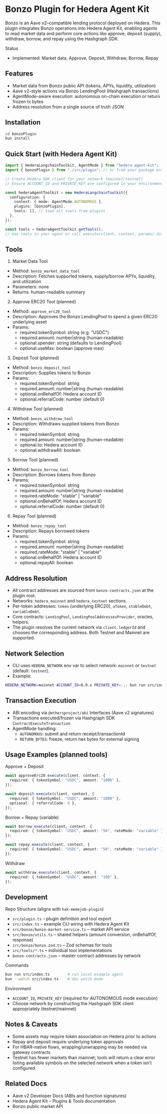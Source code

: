 # Bonzo Plugin for Hedera Agent Kit

Bonzo is an Aave v2–compatible lending protocol deployed on Hedera. This plugin integrates Bonzo operations into Hedera Agent Kit, enabling agents to read market data and perform core actions like approve, deposit (supply), withdraw, borrow, and repay using the Hashgraph SDK.

Status
- Implemented: Market data, Approve, Deposit, Withdraw, Borrow, Repay

## Features
- Market data from Bonzo public API (tokens, APYs, liquidity, utilization)
- Aave v2–style actions via Bonzo LendingPool (Hashgraph transactions)
- AgentMode-aware execution: autonomous on-chain execution or return frozen tx bytes
- Address resolution from a single source of truth JSON

## Installation
```bash
cd bonzoPlugin
bun install
```

## Quick Start (with Hedera Agent Kit)
```ts
import { HederaLangchainToolkit, AgentMode } from "hedera-agent-kit";
import { bonzoPlugin } from "./src/plugin"; // or from your package entry

// Create Hedera SDK client for your network (mainnet/testnet)
// Ensure ACCOUNT_ID and PRIVATE_KEY are configured in your environment

const hederaAgentToolkit = new HederaLangchainToolkit({
  configuration: {
    context: { mode: AgentMode.AUTONOMOUS },
    plugins: [bonzoPlugin],
    tools: [], // load all tools from plugins
  },
});

const tools = hederaAgentToolkit.getTools();
// Use tools in your agent or call execute(client, context, params) directly
```

## Tools

1) Market Data Tool
- Method: `bonzo_market_data_tool`
- Description: Fetches supported tokens, supply/borrow APYs, liquidity, and utilization
- Parameters: none
- Returns: human-readable summary

2) Approve ERC20 Tool (planned)
- Method: `approve_erc20_tool`
- Description: Approves the Bonzo LendingPool to spend a given ERC20 underlying asset
- Params:
  - required.tokenSymbol: string (e.g. "USDC")
  - required.amount: number|string (human-readable)
  - optional.spender: string (defaults to LendingPool)
  - optional.useMax: boolean (approve max)

3) Deposit Tool (planned)
- Method: `bonzo_deposit_tool`
- Description: Supplies tokens to Bonzo
- Params:
  - required.tokenSymbol: string
  - required.amount: number|string (human-readable)
  - optional.onBehalfOf: Hedera account ID
  - optional.referralCode: number (default 0)

4) Withdraw Tool (planned)
- Method: `bonzo_withdraw_tool`
- Description: Withdraws supplied tokens from Bonzo
- Params:
  - required.tokenSymbol: string
  - required.amount: number|string (human-readable)
  - optional.to: Hedera account ID
  - optional.withdrawAll: boolean

5) Borrow Tool (planned)
- Method: `bonzo_borrow_tool`
- Description: Borrows tokens from Bonzo
- Params:
  - required.tokenSymbol: string
  - required.amount: number|string (human-readable)
  - required.rateMode: "stable" | "variable"
  - optional.onBehalfOf: Hedera account ID
  - optional.referralCode: number (default 0)

6) Repay Tool (planned)
- Method: `bonzo_repay_tool`
- Description: Repays borrowed tokens
- Params:
  - required.tokenSymbol: string
  - required.amount: number|string (human-readable)
  - required.rateMode: "stable" | "variable"
  - optional.onBehalfOf: Hedera account ID
  - optional.repayAll: boolean

## Address Resolution
- All contract addresses are sourced from `bonzo-contracts.json` at the plugin root.
- Networks: `hedera_mainnet` and `hedera_testnet` sections.
- Per-token addresses: `token` (underlying ERC20), `aToken`, `stableDebt`, `variableDebt`.
- Core contracts: `LendingPool`, `LendingPoolAddressesProvider`, oracles, helpers.
- The plugin resolves the current network via `client.ledgerId` and chooses the corresponding address. Both Testnet and Mainnet are supported.

## Network Selection
- CLI uses `HEDERA_NETWORK` env var to select network: `mainnet` or `testnet` (default: `testnet`).
- Example:
```bash
HEDERA_NETWORK=mainnet ACCOUNT_ID=0.0.x PRIVATE_KEY=... bun run src/index.ts
```

## Transaction Execution
- ABI encoding via `@ethersproject/abi` Interfaces (Aave v2 signatures)
- Transactions executed/frozen via Hashgraph SDK `ContractExecuteTransaction`
- AgentMode handling:
  - `AUTONOMOUS`: submit and return receipt/transactionId
  - `RETURN_BYTES`: freeze, return hex bytes for external signing

## Usage Examples (planned tools)

Approve + Deposit
```ts
await approveErc20.execute(client, context, {
  required: { tokenSymbol: "USDC", amount: "1000" },
});

await deposit.execute(client, context, {
  required: { tokenSymbol: "USDC", amount: "1000" },
  optional: { referralCode: 0 },
});
```

Borrow + Repay (variable)
```ts
await borrow.execute(client, context, {
  required: { tokenSymbol: "USDC", amount: "50", rateMode: "variable" },
});

await repay.execute(client, context, {
  required: { tokenSymbol: "USDC", amount: "50", rateMode: "variable" },
});
```

Withdraw
```ts
await withdraw.execute(client, context, {
  required: { tokenSymbol: "USDC", amount: "100" },
});
```

## Development

Repo Structure (aligns with `hak-memejob-plugin`)
- `src/plugin.ts` – plugin definition and tool export
- `src/index.ts` – example CLI wiring with Hedera Agent Kit
- `src/bonzo/bonzo-market-service.ts` – market API service
- `src/bonzo/utils.ts` – shared helpers (amount conversion, onBehalfOf, response)
- `src/bonzo/bonzo.zod.ts` – Zod schemas for tools
- `src/tools/*.ts` – individual tool implementations
- `bonzo-contracts.json` – master contract addresses by network

Commands
```bash
bun run src/index.ts        # run local example agent
bun --watch src/index.ts    # dev watch mode
```

Environment
- `ACCOUNT_ID`, `PRIVATE_KEY` (required for AUTONOMOUS mode execution)
- Choose network by constructing the Hashgraph SDK client appropriately (testnet/mainnet)

## Notes & Caveats
- Some assets may require token association on Hedera prior to actions
- Repay and deposit require underlying token approvals
- For HBAR-native flows, wrapping/unwrapping may be needed via gateway contracts
- Testnet has fewer markets than mainnet; tools will return a clear error listing available symbols on the selected network when a token isn’t configured.

## Related Docs
- Aave v2 Developer Docs (ABIs and function signatures)
- Hedera Agent Kit – Plugins & Tools documentation
- Bonzo public market API
